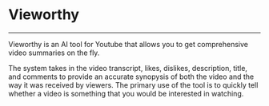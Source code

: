 # Vieworthy

------

Vieworthy is an AI tool for Youtube that allows you to get comprehensive video summaries on the fly.

The system takes in the video transcript, likes, dislikes, description, title, and comments to provide an accurate synopysis of both the video and the way it was received by viewers. The primary use of the tool is to quickly tell whether a video is something that you would be interested in watching.

